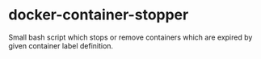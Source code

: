 # docker-container-stopper
Small bash script which stops or remove containers which are expired by given container label definition.
